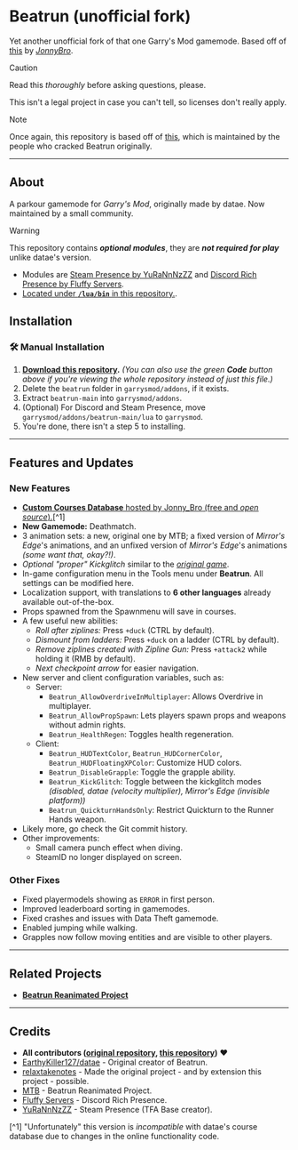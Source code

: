 # Beatrun (unofficial fork)

Yet another unofficial fork of that one Garry's Mod gamemode. Based off of [this](https://github.com/jonnybro/beatrun) by *[JonnyBro](https://github.com/jonnybro)*.

> [!CAUTION]
> Read this *thoroughly* before asking questions, please.
>
> This isn't a legal project in case you can't tell, so licenses don't really apply.

> [!NOTE]
> Once again, this repository is based off of [this](https://github.com/jonnybro/beatrun), which is maintained by the people who cracked Beatrun originally.

---

## About

A parkour gamemode for *Garry's Mod*, originally made by datae. Now maintained by a small community.

> [!WARNING]
> This repository contains ***optional modules***, they are ***not required for play*** unlike datae's version.
>
> - Modules are [Steam Presence by YuRaNnNzZZ](https://github.com/YuRaNnNzZZ/gmcl_steamrichpresencer) and [Discord Rich Presence by Fluffy Servers](https://github.com/fluffy-servers/gmod-discord-rpc).
> - [Located under **`/lua/bin`** in this repository.](lua/bin).

## Installation

### 🛠️ Manual Installation

1. **[Download this repository](https://github.com/UnderSet/beatrun/archive/refs/heads/master.zip).** *(You can also use the green **Code** button above if you're viewing the whole repository instead of just this file.)*
2. Delete the `beatrun` folder in `garrysmod/addons`, if it exists.
3. Extract `beatrun-main` into `garrysmod/addons`.
4. (Optional) For Discord and Steam Presence, move `garrysmod/addons/beatrun-main/lua` to `garrysmod`.
5. You're done, there isn't a step 5 to installing.

---

## Features and Updates

### New Features

- <u>[**Custom Courses Database** hosted by Jonny_Bro](https://courses.jonnybro.ru) (free and *[open source](https://git.jonnybro.ru/jonny_bro/beatrun-courses-server)*).</u>[^1]
- **New Gamemode:** Deathmatch.
- 3 animation sets: a new, original one by MTB; a fixed version of *Mirror's Edge*'s animations, and an unfixed version of *Mirror's Edge*'s animations *(some want that, okay?!)*.
- *Optional "proper" Kickglitch* similar to the *[original game](https://www.youtube.com/watch?v=zK5y3NBUStc)*.
- In-game configuration menu in the Tools menu under **Beatrun**. All settings can be modified here.
- Localization support, with translations to **6 other languages** already available out-of-the-box.
- Props spawned from the Spawnmenu will save in courses.
- A few useful new abilities:
  - *Roll after ziplines:* Press `+duck` (CTRL by default).
  - *Dismount from ladders:* Press `+duck` on a ladder (CTRL by default).
  - *Remove ziplines created with Zipline Gun:* Press `+attack2` while holding it (RMB by default).
  - *Next checkpoint arrow* for easier navigation.
- New server and client configuration variables, such as:
  - Server:
    - `Beatrun_AllowOverdriveInMultiplayer`: Allows Overdrive in multiplayer.
    - `Beatrun_AllowPropSpawn`: Lets players spawn props and weapons without admin rights.
    - `Beatrun_HealthRegen`: Toggles health regeneration.
  - Client:
    - `Beatrun_HUDTextColor`, `Beatrun_HUDCornerColor`, `Beatrun_HUDFloatingXPColor`: Customize HUD colors.
    - `Beatrun_DisableGrapple`: Toggle the grapple ability.
    - `Beatrun_KickGlitch`: Toggle between the kickglitch modes *(disabled, datae (velocity multiplier), Mirror's Edge (invisible platform))*
    - `Beatrun_QuickturnHandsOnly`: Restrict Quickturn to the Runner Hands weapon.
- Likely more, go check the Git commit history.
- Other improvements:
  - Small camera punch effect when diving.
  - SteamID no longer displayed on screen.

### Other Fixes

- Fixed playermodels showing as `ERROR` in first person.
- Improved leaderboard sorting in gamemodes.
- Fixed crashes and issues with Data Theft gamemode.
- Enabled jumping while walking.
- Grapples now follow moving entities and are visible to other players.

---

## Related Projects

- **[Beatrun Reanimated Project](https://github.com/JonnyBro/beatrun-anims)**

---

## Credits

- **All contributors ([original repository](https://github.com/JonnyBro/beatrun/graphs/contributors), [this repository](https://github.com/UnderSet/beatrun/graphs/contributors))** ❤️
- [EarthyKiller127/datae](https://www.youtube.com/channel/UCiFqPwGo4x0J65xafIaECDQ) - Original creator of Beatrun.
- [relaxtakenotes](https://github.com/relaxtakenotes) - Made the original project - and by extension this project - possible.
- [MTB](https://www.youtube.com/@MTB396) - Beatrun Reanimated Project.
- [Fluffy Servers](https://github.com/fluffy-servers) - Discord Rich Presence.
- [YuRaNnNzZZ](https://github.com/YuRaNnNzZZ) - Steam Presence (TFA Base creator).

[^1] "Unfortunately" this version is *incompatible* with datae's course database due to changes in the online functionality code.
